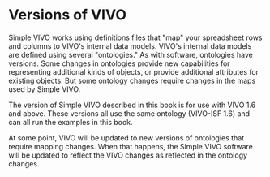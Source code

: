# Versions of VIVO

Simple VIVO works using definitions files that "map" your spreadsheet rows and columns to VIVO's internal data models.
VIVO's internal data models are defined using several "ontologies."  As with software, ontologies have versions.
Some changes in ontologies provide new capabilities for representing additional kinds of objects, or provide
additional attributes for existing objects.  But some ontology changes require changes in the maps used by Simple
VIVO.

The version of Simple VIVO described in this book is for use with VIVO 1.6 and above.  These versions all use the 
same ontology (VIVO-ISF 1.6) and can all run the examples in this book.

At some point, VIVO will be updated to new versions of ontologies that require mapping changes.  When that happens, the
Simple VIVO software will be updated to reflect the VIVO changes as reflected in the ontology changes.
